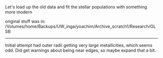 Let's load up the old data and fit the stellar populations with something more modern

original stuff was in:
/Volumes/home/Backups/UW_inga/yoachim/Archive_scratch1/Research/GLSB

-----

Initial attempt had outer radii getting very large metallicities, which seems odd. 
Did get warnings about being near edges, so maybe expand that a bit.
